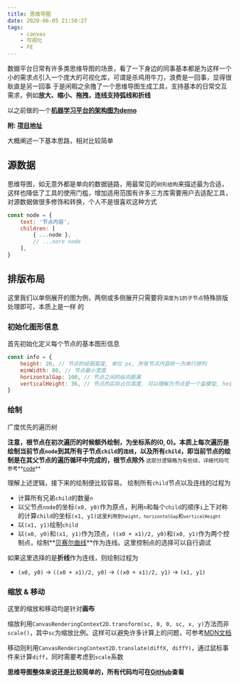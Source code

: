 ```yaml
---
title: 思维导图
date: 2020-06-05 21:50:27
tags: 
	- canvas
	- 可视化
	- FE
---
```


数据平台日常有许多类思维导图的场景，看了一下身边的同事基本都是为这样一个小的需求点引入一个庞大的可视化库，可谓是杀鸡用牛刀，浪费是一回事，显得很耿直是另一回事
于是闲暇之余撸了一个思维导图生成工具，支持基本的日常交互需求，例如**放大、缩小、拖拽，连线支持弧线和折线**

以之前做的一个[**机器学习平台的架构图为demo**](https://stillbold.com/demos/dag-editor/demos/mind.html)

**附: [项目地址](https://github.com/HustLiuCN/dag-editor)**

<!--more-->

大概阐述一下基本思路，相对比较简单

## 源数据

思维导图，如无意外都是单向的数据链路，用最常见的`树形结构`来描述最为合适，这样也降低了工具的使用门槛，增加适用范围有许多三方库需要用户去适配工具，对源数据做很多修饰和转换，个人不是很喜欢这种方式

```javascript
const node = {
	text: '节点内容',
	children: [
		{ ...node },
		// ...nore node
	],
}
```

## 排版布局

这里我们以单侧展开的图为例，两侧或多侧展开只需要将`深度为1的子节点`特殊排版处理即可，本质上是一样 的

### 初始化图形信息

首先初始化定义每个节点的基本图形信息

```javascript
const info = {
	height: 26,	// 节点的绘图高度, 单位 px, 所有节点内容统一为单行排列
	minWidth: 80, // 节点最小宽度
	horizontalGap: 100,	// 节点之间的纵向距离
	verticalHeight: 36,	// 节点的实际占位高度, 可以理解为节点是一个盒模型, height 是 content, verticalHeight 是包括了 padding
}
```

### 绘制

广度优先的遍历树

**注意，根节点在初次遍历的时候额外绘制，为坐标系的(0, 0)。本质上每次遍历是绘制当前节点`node`到其所有子节点`child`的`连线`，以及所有`child`，即当前节点的绘制是在其父节点的遍历循环中完成的，根节点除外**
<small>这部分逻辑略为有些绕，详细代码可参考**[code](https://github.com/HustLiuCN/dag-editor/blob/master/src/mind.js#L144)**</small>

理解上述逻辑，接下来的绘制便比较容易。
绘制所有`child`节点以及连线的过程为

- 计算所有兄弟`child`的数量`n`
- 以父节点`node`的坐标`(x0, y0)`作为原点，利用`n`和每个`child`的顺序`i`上下对称的计算`child`的坐标`(x1, y1)`<small>这里利用到`height`，`horizontalGap`和`verticalHeight`</small>
- 以`(x1, y1)`绘制`child`
- 以`(x0, y0)`和`(x1, y1)`作为顶点，`((x0 + x1)/2, y0)`和`(x0, y1)`作为两个控制点，绘制**[贝赛尔曲线](https://github.com/hujiulong/blog/issues/1)**作为连线。这里控制点的选择可以自行调试

如果这里选择的是**折线**作为连线，则绘制过程为

- `(x0, y0)` -> `((x0 + x1)/2, y0)` -> `((x0 + x1)/2, y1)` -> `(x1, y1)`

### 缩放 & 移动

这里的缩放和移动均是针对**画布**

缩放利用`CanvasRenderingContext2D.transform(sc, 0, 0, sc, x, y)`方法而非`scale()`，其中`sc`为缩放比例。这样可以避免许多计算上的问题，可参考[MDN文档](https://developer.mozilla.org/zh-CN/docs/Web/API/CanvasRenderingContext2D/transform)

移动则利用`CanvasRenderingContext2D.translate(diffX, diffY)`，通过鼠标事件来计算`diff`，同时需要考虑到`scale`系数


**思维导图整体来说还是比较简单的，所有代码均可在[GitHub](https://github.com/HustLiuCN/dag-editor/blob/master/src/mind.js)查看**
